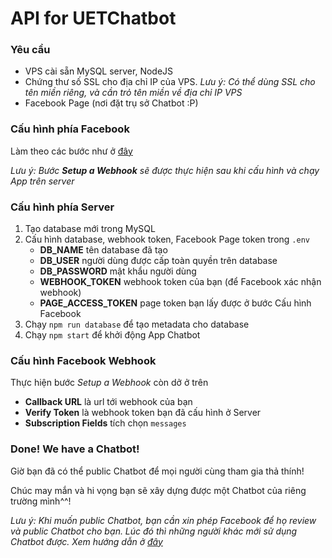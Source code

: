 # API for UETChatbot

### Yêu cầu
* VPS cài sẵn MySQL server, NodeJS
* Chứng thư số SSL cho địa chỉ IP của VPS. *Lưu ý: Có thể dùng SSL cho tên miền riêng, và cần trỏ tên miền về địa chỉ IP VPS*
* Facebook Page (nơi đặt trụ sở Chatbot :P)

### Cấu hình phía Facebook
Làm theo các bước như ở [đây](https://developers.facebook.com/docs/messenger-platform/guides/setup)

*Lưu ý: Bước **Setup a Webhook** sẽ được thực hiện sau khi cấu hình và chạy App trên server*

### Cấu hình phía Server
1. Tạo database mới trong MySQL
2. Cấu hình database, webhook token, Facebook Page token trong `.env`
    * **DB_NAME** tên database đã tạo
    * **DB_USER** người dùng được cấp toàn quyền trên database
    * **DB_PASSWORD** mật khẩu người dùng
    * **WEBHOOK_TOKEN** webhook token của bạn (để Facebook xác nhận webhook)
    * **PAGE_ACCESS_TOKEN** page token bạn lấy được ở bước Cấu hình Facebook
3. Chạy `npm run database` để tạo metadata cho database
4. Chạy `npm start` để khởi động App Chatbot

### Cấu hình Facebook Webhook
Thực hiện bước *Setup a Webhook* còn dở ở trên
   * **Callback URL** là url tới webhook của bạn
   * **Verify Token** là webhook token bạn đã cấu hình ở Server
   * **Subscription Fields** tích chọn `messages`

### Done! We have a Chatbot!
Giờ bạn đã có thể public Chatbot để mọi người cùng tham gia thả thính!

Chúc may mắn và hi vọng bạn sẽ xây dựng được một Chatbot của riêng trường mình^^!

*Lưu ý: Khi muốn public Chatbot, bạn cần xin phép Facebook để họ review và public Chatbot cho bạn. Lúc đó thì những người khác mới sử dụng Chatbot được. Xem hướng dẫn ở [đây](https://developers.facebook.com/docs/messenger-platform/app-review)*
